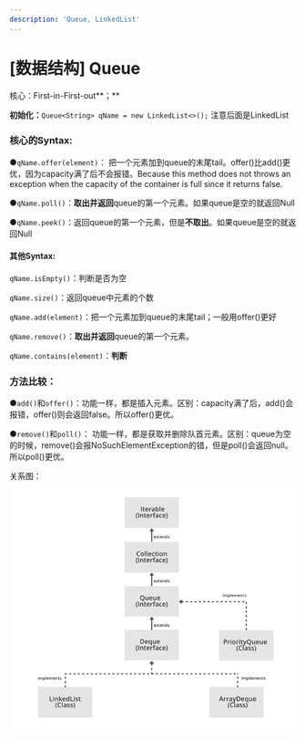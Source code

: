 ```yaml
---
description: 'Queue, LinkedList'
---
```


# \[数据结构\] Queue

核心：First-in-First-out**；**

**初始化：**`Queue<String> qName = new LinkedList<>();` 注意后面是LinkedList



### **核心的Syntax:**

●`qName.offer(element)`： 把一个元素加到queue的末尾tail。offer\(\)比add\(\)更优，因为capacity满了后不会报错。Because this method does not throws an exception when the capacity of the container is full since it returns false. 

●`qName.poll()`：**取出并返回**queue的第一个元素。如果queue是空的就返回Null

●`qName.peek()`：返回queue的第一个元素，但是**不取出**。如果queue是空的就返回Null



#### 其他Syntax:

`qName.isEmpty()`：判断是否为空

`qName.size()`：返回queue中元素的个数

`qName.add(element)`：把一个元素加到queue的末尾tail；一般用offer\(\)更好

`qName.remove()`：**取出并返回**queue的第一个元素。 

`qName.contains(element)`：**判断**



### 方法比较：

●`add()`和`offer()`：功能一样，都是插入元素。区别：capacity满了后，add\(\)会报错，offer\(\)则会返回false。所以offer\(\)更优。

●`remove()`和`poll()`： 功能一样，都是获取并删除队首元素。区别：queue为空的时候，remove\(\)会报NoSuchElementException的错，但是poll\(\)会返回null。所以poll\(\)更优。







关系图：

![](../.gitbook/assets/queue-deque-priorityqueue-in-java.png)









